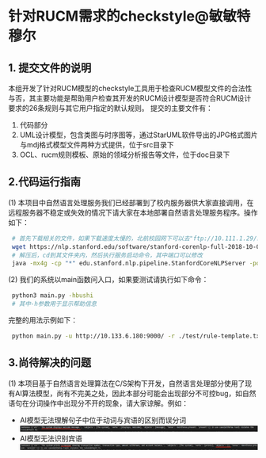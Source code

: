 # 针对RUCM需求的checkstyle@敏敏特穆尔

## 1. 提交文件的说明
本组开发了针对RUCM模型的checkstyle工具用于检查RUCM模型文件的合法性与否，其主要功能是帮助用户检查其开发的RUCM设计模型是否符合RUCM设计要求的26条规则与其它用户指定的默认规则。
提交的主要文件有：
1. 代码部分
2. UML设计模型，包含类图与时序图等，通过StarUML软件导出的JPG格式图片与mdj格式模型文件两种方式提供，位于src目录下
3. OCL、rucm规则模板、原始的领域分析报告等文件，位于doc目录下

## 2.代码运行指南

(1) 本项目中自然语言处理服务我们已经部署到了校内服务器供大家直接调用，在远程服务器不稳定或失效的情况下请大家在本地部署自然语言处理服务程序。操作如下：  
   ```bash
    # 首先下载相关的文件，如果下载速度太慢的，北航校园网下可以去"ftp://10.111.1.29/share-folder"里下载stanford-corenlp-full-2018-10-05.zip
    wget https://nlp.stanford.edu/software/stanford-corenlp-full-2018-10-05.zip
    # 解压后，cd到其文件夹内，然后执行服务启动命令，其中端口可以修改
    java -mx4g -cp "*" edu.stanford.nlp.pipeline.StanfordCoreNLPServer -port 9000 -timeout 15000
   ```
(2) 我们的系统以main函数问入口，如果要测试请执行如下命令：  
   ```bash
    python3 main.py -hbushi
    # 其中-h参数用于显示帮助信息
   ```
   完整的用法示例如下：
   ```bash
    python main.py -u http://10.133.6.180:9000/ -r ./test/rule-template.txt ./test/test.rucm
   ```

## 3.尚待解决的问题

(1) 本项目基于自然语言处理算法在C/S架构下开发，自然语言处理部分使用了现有AI算法模型，尚有不完美之处，因此本部分可能会出现部分不可控bug，如自然语句在分词操作中出现分不开的现象，请大家谅解。例如：
- AI模型无法理解句子中位于动词与宾语的区别而误分词
  !["AI模型混淆谓语动词与宾语"](./pictures/verbose.png)
- AI模型无法识别宾语
  !["AI模型无法识别宾语"](./pictures/objects.png)